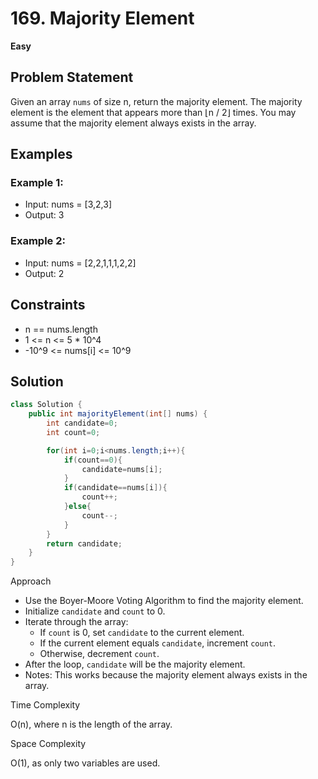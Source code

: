 # 169. Majority Element
**Easy**

## Problem Statement
Given an array `nums` of size n, return the majority element.
The majority element is the element that appears more than ⌊n / 2⌋ times. You may assume that the majority element always exists in the array.

## Examples
### Example 1:
- Input: nums = [3,2,3]
- Output: 3

### Example 2:
- Input: nums = [2,2,1,1,1,2,2]
- Output: 2

## Constraints
- n == nums.length
- 1 <= n <= 5 * 10^4
- -10^9 <= nums[i] <= 10^9

## Solution
```java
class Solution {
	public int majorityElement(int[] nums) {
		int candidate=0;
		int count=0;

		for(int i=0;i<nums.length;i++){
			if(count==0){
				candidate=nums[i];
			}
			if(candidate==nums[i]){
				count++;
			}else{
				count--;
			}
		}
		return candidate;
	}
}
```

Approach

- Use the Boyer-Moore Voting Algorithm to find the majority element.
- Initialize `candidate` and `count` to 0.
- Iterate through the array:
  - If `count` is 0, set `candidate` to the current element.
  - If the current element equals `candidate`, increment `count`.
  - Otherwise, decrement `count`.
- After the loop, `candidate` will be the majority element.
- Notes: This works because the majority element always exists in the array.

Time Complexity

O(n), where n is the length of the array.

Space Complexity

O(1), as only two variables are used.
